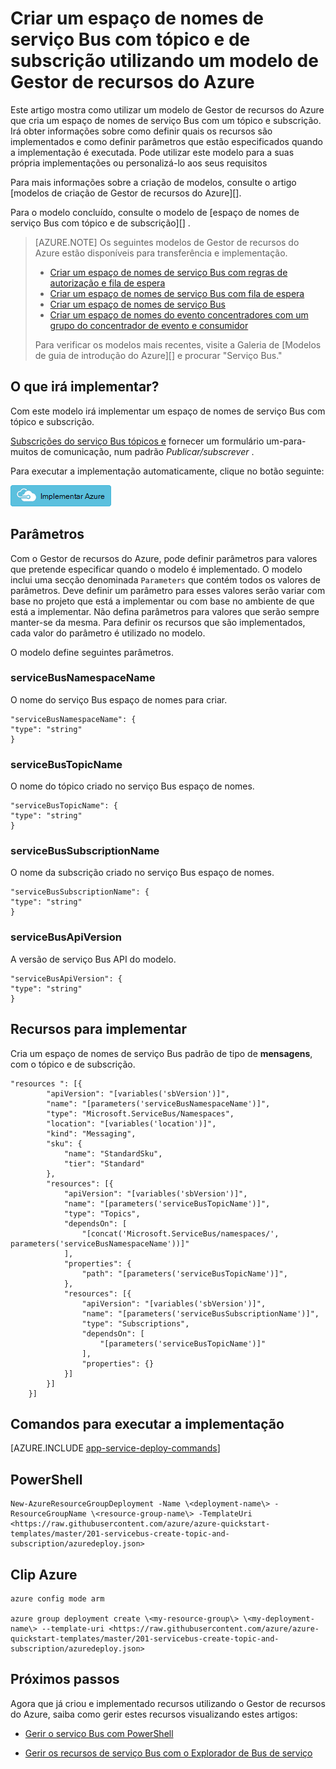 <properties
    pageTitle="Criar um espaço de nomes de serviço Bus com tópico e de subscrição utilizando um modelo de Gestor de recursos do Azure | Microsoft Azure"
    description="Criar um espaço de nomes de serviço Bus com tópico e de subscrição utilizando o modelo de Gestor de recursos do Azure"
    services="service-bus"
    documentationCenter=".net"
    authors="sethmanheim"
    manager="timlt"
    editor=""/>

<tags
    ms.service="service-bus"
    ms.devlang="tbd"
    ms.topic="article"
    ms.tgt_pltfrm="dotnet"
    ms.workload="na"
    ms.date="10/14/2016"
    ms.author="sethm;shvija"/>

# <a name="create-a-service-bus-namespace-with-topic-and-subscription-using-an-azure-resource-manager-template"></a>Criar um espaço de nomes de serviço Bus com tópico e de subscrição utilizando um modelo de Gestor de recursos do Azure

Este artigo mostra como utilizar um modelo de Gestor de recursos do Azure que cria um espaço de nomes de serviço Bus com um tópico e subscrição. Irá obter informações sobre como definir quais os recursos são implementados e como definir parâmetros que estão especificados quando a implementação é executada. Pode utilizar este modelo para a suas própria implementações ou personalizá-lo aos seus requisitos

Para mais informações sobre a criação de modelos, consulte o artigo [modelos de criação de Gestor de recursos do Azure][].

Para o modelo concluído, consulte o modelo de [espaço de nomes de serviço Bus com tópico e de subscrição][] .

>[AZURE.NOTE] Os seguintes modelos de Gestor de recursos do Azure estão disponíveis para transferência e implementação.
>
>-    [Criar um espaço de nomes de serviço Bus com regras de autorização e fila de espera](service-bus-resource-manager-namespace-auth-rule.md)
>-    [Criar um espaço de nomes de serviço Bus com fila de espera](service-bus-resource-manager-namespace-queue.md)
>-    [Criar um espaço de nomes de serviço Bus](service-bus-resource-manager-namespace.md)
>-    [Criar um espaço de nomes do evento concentradores com um grupo do concentrador de evento e consumidor](../event-hubs/event-hubs-resource-manager-namespace-event-hub.md)
>
>Para verificar os modelos mais recentes, visite a Galeria de [Modelos de guia de introdução do Azure][] e procurar "Serviço Bus."

## <a name="what-will-you-deploy"></a>O que irá implementar?

Com este modelo irá implementar um espaço de nomes de serviço Bus com tópico e subscrição.

[Subscrições do serviço Bus tópicos e](service-bus-queues-topics-subscriptions.md#topics-and-subscriptions) fornecer um formulário um-para-muitos de comunicação, num padrão *Publicar/subscrever* .

Para executar a implementação automaticamente, clique no botão seguinte:

[![Implementar Azure](./media/service-bus-resource-manager-namespace-topic/deploybutton.png)](https://portal.azure.com/#create/Microsoft.Template/uri/https%3A%2F%2Fraw.githubusercontent.com%2FAzure%2Fazure-quickstart-templates%2Fmaster%2F201-servicebus-create-topic-and-subscription%2Fazuredeploy.json)

## <a name="parameters"></a>Parâmetros

Com o Gestor de recursos do Azure, pode definir parâmetros para valores que pretende especificar quando o modelo é implementado. O modelo inclui uma secção denominada `Parameters` que contém todos os valores de parâmetros. Deve definir um parâmetro para esses valores serão variar com base no projeto que está a implementar ou com base no ambiente de que está a implementar. Não defina parâmetros para valores que serão sempre manter-se da mesma. Para definir os recursos que são implementados, cada valor do parâmetro é utilizado no modelo.

O modelo define seguintes parâmetros.

### <a name="servicebusnamespacename"></a>serviceBusNamespaceName

O nome do serviço Bus espaço de nomes para criar.

```
"serviceBusNamespaceName": {
"type": "string"
}
```

### <a name="servicebustopicname"></a>serviceBusTopicName

O nome do tópico criado no serviço Bus espaço de nomes.

```
"serviceBusTopicName": {
"type": "string"
}
```

### <a name="servicebussubscriptionname"></a>serviceBusSubscriptionName

O nome da subscrição criado no serviço Bus espaço de nomes.

```
"serviceBusSubscriptionName": {
"type": "string"
}
```

### <a name="servicebusapiversion"></a>serviceBusApiVersion

A versão de serviço Bus API do modelo.

```
"serviceBusApiVersion": {
"type": "string"
}
```
## <a name="resources-to-deploy"></a>Recursos para implementar

Cria um espaço de nomes de serviço Bus padrão de tipo de **mensagens**, com o tópico e de subscrição.

```
"resources ": [{
        "apiVersion": "[variables('sbVersion')]",
        "name": "[parameters('serviceBusNamespaceName')]",
        "type": "Microsoft.ServiceBus/Namespaces",
        "location": "[variables('location')]",
        "kind": "Messaging",
        "sku": {
            "name": "StandardSku",
            "tier": "Standard"
        },
        "resources": [{
            "apiVersion": "[variables('sbVersion')]",
            "name": "[parameters('serviceBusTopicName')]",
            "type": "Topics",
            "dependsOn": [
                "[concat('Microsoft.ServiceBus/namespaces/', parameters('serviceBusNamespaceName'))]"
            ],
            "properties": {
                "path": "[parameters('serviceBusTopicName')]",
            },
            "resources": [{
                "apiVersion": "[variables('sbVersion')]",
                "name": "[parameters('serviceBusSubscriptionName')]",
                "type": "Subscriptions",
                "dependsOn": [
                    "[parameters('serviceBusTopicName')]"
                ],
                "properties": {}
            }]
        }]
    }]
```

## <a name="commands-to-run-deployment"></a>Comandos para executar a implementação

[AZURE.INCLUDE [app-service-deploy-commands](../../includes/app-service-deploy-commands.md)]

## <a name="powershell"></a>PowerShell

```
New-AzureResourceGroupDeployment -Name \<deployment-name\> -ResourceGroupName \<resource-group-name\> -TemplateUri <https://raw.githubusercontent.com/azure/azure-quickstart-templates/master/201-servicebus-create-topic-and-subscription/azuredeploy.json>
```

## <a name="azure-cli"></a>Clip Azure

```
azure config mode arm

azure group deployment create \<my-resource-group\> \<my-deployment-name\> --template-uri <https://raw.githubusercontent.com/azure/azure-quickstart-templates/master/201-servicebus-create-topic-and-subscription/azuredeploy.json>
```

## <a name="next-steps"></a>Próximos passos

Agora que já criou e implementado recursos utilizando o Gestor de recursos do Azure, saiba como gerir estes recursos visualizando estes artigos:

- [Gerir o serviço Bus com PowerShell](service-bus-powershell-how-to-provision.md)
- [Gerir os recursos de serviço Bus com o Explorador de Bus de serviço](https://code.msdn.microsoft.com/Service-Bus-Explorer-f2abca5a)


  [Criação de modelos de Gestor de recursos do Azure]: ../resource-group-authoring-templates.md
  [Guia de introdução Azure modelos]: https://azure.microsoft.com/documentation/templates/?term=service+bus
  [Learn more about Service Bus topics and subscriptions]: service-bus-queues-topics-subscriptions.md
  [Using Azure PowerShell with Azure Resource Manager]: ../powershell-azure-resource-manager.md
  [Using the Azure CLI for Mac, Linux, and Windows with Azure Resource Management]: ../xplat-cli-azure-resource-manager.md
  [Espaço de nomes de serviço Bus com tópico e subscrição]: https://github.com/Azure/azure-quickstart-templates/blob/master/201-servicebus-create-topic-and-subscription/

